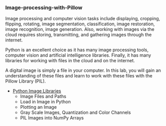 ### Image-processing-with-Pillow

Image processing and computer vision tasks include displaying, cropping, flipping, rotating,  image segmentation, classification, image restoration,  image recognition, image generation.  Also, working with images via the cloud requires storing, transmitting, and gathering images through the internet. 

Python is an excellent choice as it has many image processing tools, computer vision and artificial intelligence libraries. Finally, it has many libraries for working with files in the cloud and on the internet.

A digital image is simply a file in your computer. In this lab, you will gain an understanding of these files and learn to work with these files with the Pillow Library (PIL).


<ul>
    <li><a href='#PIL'>Python Image Libraries </a>
        <ul>
            <li>Image Files and Paths  </li>
            <li>Load in Image in Python</li>
            <li>Plotting an Image </li>
            <li>Gray Scale Images, Quantization and Color Channels  </li>
            <li> PIL Images into NumPy Arrays  </li>
        </ul>
    </li>
    
</ul>
